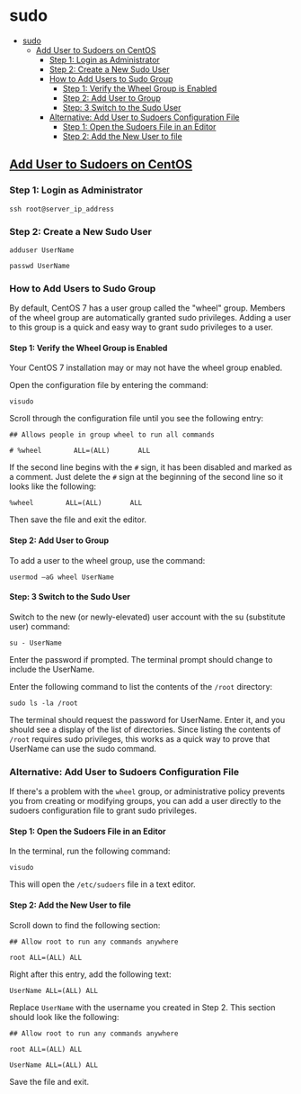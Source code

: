 # sudo

- [sudo](#sudo)
  - [Add User to Sudoers on CentOS](#add-user-to-sudoers-on-centos)
    - [Step 1: Login as Administrator](#step-1-login-as-administrator)
    - [Step 2: Create a New Sudo User](#step-2-create-a-new-sudo-user)
    - [How to Add Users to Sudo Group](#how-to-add-users-to-sudo-group)
      - [Step 1: Verify the Wheel Group is Enabled](#step-1-verify-the-wheel-group-is-enabled)
      - [Step 2: Add User to Group](#step-2-add-user-to-group)
      - [Step: 3 Switch to the Sudo User](#step-3-switch-to-the-sudo-user)
    - [Alternative: Add User to Sudoers Configuration File](#alternative-add-user-to-sudoers-configuration-file)
      - [Step 1: Open the Sudoers File in an Editor](#step-1-open-the-sudoers-file-in-an-editor)
      - [Step 2: Add the New User to file](#step-2-add-the-new-user-to-file)

## [Add User to Sudoers on CentOS](https://phoenixnap.com/kb/how-to-create-add-sudo-user-centos)

### Step 1: Login as Administrator

    ssh root@server_ip_address

### Step 2: Create a New Sudo User

    adduser UserName

    passwd UserName

### How to Add Users to Sudo Group

By default, CentOS 7 has a user group called the "wheel" group. Members of the wheel group are automatically granted sudo privileges. Adding a user to this group is a quick and easy way to grant sudo privileges to a user.

#### Step 1: Verify the Wheel Group is Enabled

Your CentOS 7 installation may or may not have the wheel group enabled.

Open the configuration file by entering the command:

    visudo

Scroll through the configuration file until you see the following entry:

    ## Allows people in group wheel to run all commands

    # %wheel        ALL=(ALL)       ALL

If the second line begins with the `#` sign, it has been disabled and marked as a comment. Just delete the `#` sign at the beginning of the second line so it looks like the following:

    %wheel        ALL=(ALL)       ALL

Then save the file and exit the editor.

#### Step 2: Add User to Group

To add a user to the wheel group, use the command:

    usermod –aG wheel UserName

#### Step: 3 Switch to the Sudo User

Switch to the new (or newly-elevated) user account with the su (substitute user) command:

    su - UserName

Enter the password if prompted. The terminal prompt should change to include the UserName.

Enter the following command to list the contents of the `/root` directory:

    sudo ls -la /root

The terminal should request the password for UserName. Enter it, and you should see a display of the list of directories. Since listing the contents of `/root` requires sudo privileges, this works as a quick way to prove that UserName can use the sudo command.

### Alternative: Add User to Sudoers Configuration File

If there's a problem with the `wheel` group, or administrative policy prevents you from creating or modifying groups, you can add a user directly to the sudoers configuration file to grant sudo privileges.

#### Step 1: Open the Sudoers File in an Editor

In the terminal, run the following command:

    visudo

This will open the `/etc/sudoers` file in a text editor.

#### Step 2: Add the New User to file

Scroll down to find the following section:

    ## Allow root to run any commands anywhere

    root ALL=(ALL) ALL

Right after this entry, add the following text:

    UserName ALL=(ALL) ALL

Replace `UserName` with the username you created in Step 2. This section should look like the following:

    ## Allow root to run any commands anywhere

    root ALL=(ALL) ALL

    UserName ALL=(ALL) ALL

Save the file and exit.
